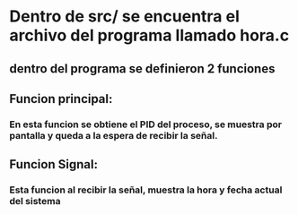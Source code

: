 # Dentro de src/ se encuentra el archivo del programa llamado hora.c

## dentro del programa se definieron 2 funciones

## Funcion principal:

###	En esta funcion se obtiene el PID del proceso, se muestra por pantalla y queda a la espera de recibir la señal.

##  Funcion Signal:

### Esta funcion al recibir la señal, muestra la hora y fecha actual del sistema
